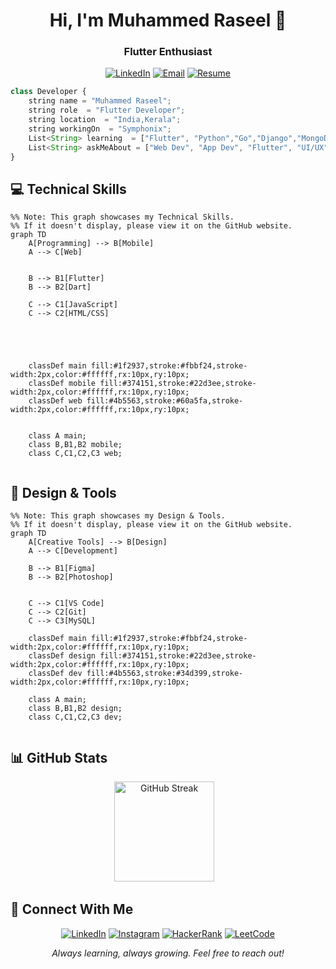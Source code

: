 <h1 align="center">Hi, I'm Muhammed Raseel 👋</h1>
<h3 align="center">Flutter Enthusiast</h3>

<div align="center">


[![LinkedIn](https://badgen.net/badge/LinkedIn/Connect/374151?icon=linkedin&labelColor=black)](https://www.linkedin.com/in/connectmeraseel/)
[![Email](https://badgen.net/badge/Email/Send%20Mail/4b5563?icon=gmail&labelColor=black)](mailto:raseelp321@gmail.com)
[![Resume](https://badgen.net/badge/Resume/View/4b5563?icon=document&labelColor=black)](https://app.flowcv.com/f533558d-f50d-4392-b569-74e83034473e)



</div>

```typescript
class Developer {
    string name = "Muhammed Raseel";
    string role  = "Flutter Developer";
    string location  = "India,Kerala";
    string workingOn  = "Symphonix";
    List<String> learning  = ["Flutter", "Python","Go","Django","MongoDB"];
    List<String> askMeAbout = ["Web Dev", "App Dev", "Flutter", "UI/UX",];
}
```

## 💻 Technical Skills

```mermaid
%% Note: This graph showcases my Technical Skills.  
%% If it doesn't display, please view it on the GitHub website.
graph TD
    A[Programming] --> B[Mobile]
    A --> C[Web]
   
    
    B --> B1[Flutter]
    B --> B2[Dart]
    
    C --> C1[JavaScript]
    C --> C2[HTML/CSS]
   
    
    
  

    classDef main fill:#1f2937,stroke:#fbbf24,stroke-width:2px,color:#ffffff,rx:10px,ry:10px;
    classDef mobile fill:#374151,stroke:#22d3ee,stroke-width:2px,color:#ffffff,rx:10px,ry:10px;
    classDef web fill:#4b5563,stroke:#60a5fa,stroke-width:2px,color:#ffffff,rx:10px,ry:10px;
    

    class A main;
    class B,B1,B2 mobile;
    class C,C1,C2,C3 web;
    

```

## 🎨 Design & Tools

```mermaid
%% Note: This graph showcases my Design & Tools.  
%% If it doesn't display, please view it on the GitHub website.
graph TD
    A[Creative Tools] --> B[Design]
    A --> C[Development]
    
    B --> B1[Figma]
    B --> B2[Photoshop]
    
    
    C --> C1[VS Code]
    C --> C2[Git]
    C --> C3[MySQL]

    classDef main fill:#1f2937,stroke:#fbbf24,stroke-width:2px,color:#ffffff,rx:10px,ry:10px;
    classDef design fill:#374151,stroke:#22d3ee,stroke-width:2px,color:#ffffff,rx:10px,ry:10px;
    classDef dev fill:#4b5563,stroke:#34d399,stroke-width:2px,color:#ffffff,rx:10px,ry:10px;

    class A main;
    class B,B1,B2 design;
    class C,C1,C2,C3 dev;


```




## 📊 GitHub Stats

<div align="center">
  <img src="https://streak-stats.demolab.com?user=Raseelp&theme=tokyonight&hide_border=true&border_radius=10" height="160" alt="GitHub Streak"/>
  &nbsp;&nbsp;
  
</div>

## 🤝 Connect With Me

<div align="center">
    
[![LinkedIn](https://badgen.net/badge/LinkedIn/Connect/374151?icon=linkedin&labelColor=black)](https://www.linkedin.com/in/connectmeraseel/)
[![Instagram](https://badgen.net/badge/Instagram/Follow/6b7280?icon=instagram&labelColor=black)](https://www.instagram.com/rra_see_ll/?__pwa=1)
[![HackerRank](https://badgen.net/badge/HackerRank/Practice/4b5563?icon=code&labelColor=black)](https://www.hackerrank.com/raseelp321)
[![LeetCode](https://badgen.net/badge/LeetCode/Challenge/1f2937?icon=leetcode&labelColor=black)](https://leetcode.com/u/MuhammedRaseel/)


</div>



<div align="center">
  <i>Always learning, always growing. Feel free to reach out!</i>
</div>
